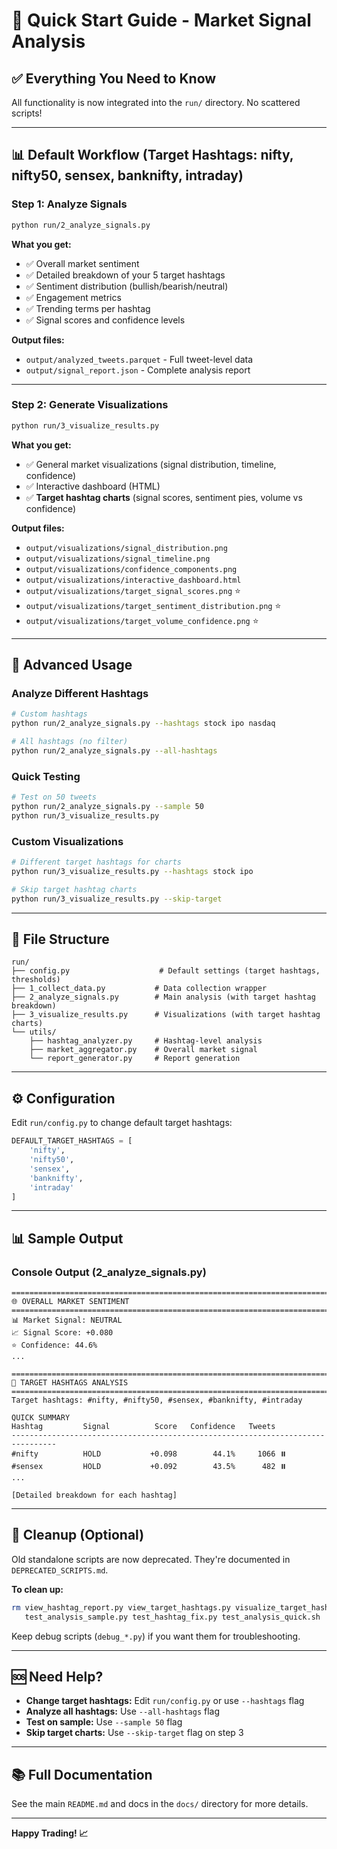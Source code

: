 # 🚀 Quick Start Guide - Market Signal Analysis

## ✅ Everything You Need to Know

All functionality is now integrated into the `run/` directory. No scattered scripts!

---

## 📊 Default Workflow (Target Hashtags: nifty, nifty50, sensex, banknifty, intraday)

### Step 1: Analyze Signals
```bash
python run/2_analyze_signals.py
```

**What you get:**
- ✅ Overall market sentiment
- ✅ Detailed breakdown of your 5 target hashtags
- ✅ Sentiment distribution (bullish/bearish/neutral)
- ✅ Engagement metrics
- ✅ Trending terms per hashtag
- ✅ Signal scores and confidence levels

**Output files:**
- `output/analyzed_tweets.parquet` - Full tweet-level data
- `output/signal_report.json` - Complete analysis report

---

### Step 2: Generate Visualizations
```bash
python run/3_visualize_results.py
```

**What you get:**
- ✅ General market visualizations (signal distribution, timeline, confidence)
- ✅ Interactive dashboard (HTML)
- ✅ **Target hashtag charts** (signal scores, sentiment pies, volume vs confidence)

**Output files:**
- `output/visualizations/signal_distribution.png`
- `output/visualizations/signal_timeline.png`
- `output/visualizations/confidence_components.png`
- `output/visualizations/interactive_dashboard.html`
- `output/visualizations/target_signal_scores.png` ⭐
- `output/visualizations/target_sentiment_distribution.png` ⭐
- `output/visualizations/target_volume_confidence.png` ⭐

---

## 🎨 Advanced Usage

### Analyze Different Hashtags
```bash
# Custom hashtags
python run/2_analyze_signals.py --hashtags stock ipo nasdaq

# All hashtags (no filter)
python run/2_analyze_signals.py --all-hashtags
```

### Quick Testing
```bash
# Test on 50 tweets
python run/2_analyze_signals.py --sample 50
python run/3_visualize_results.py
```

### Custom Visualizations
```bash
# Different target hashtags for charts
python run/3_visualize_results.py --hashtags stock ipo

# Skip target hashtag charts
python run/3_visualize_results.py --skip-target
```

---

## 📁 File Structure

```
run/
├── config.py                    # Default settings (target hashtags, thresholds)
├── 1_collect_data.py           # Data collection wrapper
├── 2_analyze_signals.py        # Main analysis (with target hashtag breakdown)
├── 3_visualize_results.py      # Visualizations (with target hashtag charts)
└── utils/
    ├── hashtag_analyzer.py     # Hashtag-level analysis
    ├── market_aggregator.py    # Overall market signal
    └── report_generator.py     # Report generation
```

---

## ⚙️ Configuration

Edit `run/config.py` to change default target hashtags:

```python
DEFAULT_TARGET_HASHTAGS = [
    'nifty',
    'nifty50',
    'sensex',
    'banknifty',
    'intraday'
]
```

---

## 📊 Sample Output

### Console Output (2_analyze_signals.py)
```
================================================================================
🌐 OVERALL MARKET SENTIMENT
================================================================================
📊 Market Signal: NEUTRAL
📈 Signal Score: +0.080
⭐ Confidence: 44.6%
...

================================================================================
🎯 TARGET HASHTAGS ANALYSIS
================================================================================
Target hashtags: #nifty, #nifty50, #sensex, #banknifty, #intraday

QUICK SUMMARY
Hashtag         Signal          Score   Confidence   Tweets
--------------------------------------------------------------------------------
#nifty          HOLD           +0.098        44.1%     1066 ⏸️
#sensex         HOLD           +0.092        43.5%      482 ⏸️
...

[Detailed breakdown for each hashtag]
```

---

## 🧹 Cleanup (Optional)

Old standalone scripts are now deprecated. They're documented in `DEPRECATED_SCRIPTS.md`.

**To clean up:**
```bash
rm view_hashtag_report.py view_target_hashtags.py visualize_target_hashtags.py \
   test_analysis_sample.py test_hashtag_fix.py test_analysis_quick.sh
```

Keep debug scripts (`debug_*.py`) if you want them for troubleshooting.

---

## 🆘 Need Help?

- **Change target hashtags:** Edit `run/config.py` or use `--hashtags` flag
- **Analyze all hashtags:** Use `--all-hashtags` flag
- **Test on sample:** Use `--sample 50` flag
- **Skip target charts:** Use `--skip-target` flag on step 3

---

## 📚 Full Documentation

See the main `README.md` and docs in the `docs/` directory for more details.

---

**Happy Trading! 📈**
